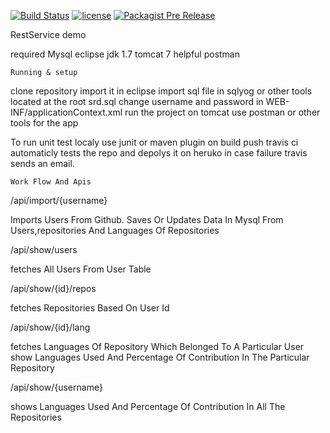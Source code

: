 [![Build Status](https://travis-ci.org/arslanyasinwattoo/demo.svg?branch=travis)](https://travis-ci.org/arslanyasinwattoo/demo)
[![license](https://img.shields.io/github/license/mashape/apistatus.svg)]()
[![Packagist Pre Release](https://img.shields.io/packagist/vpre/symfony/symfony.svg)]()

RestService demo

required
Mysql
eclipse
jdk 1.7
tomcat 7
helpful
postman

    Running & setup

clone repository 
import it in eclipse
import sql file in sqlyog or other tools located at the root srd.sql
change username and password in WEB-INF/applicationContext.xml
run the project on tomcat 
use postman or other tools for the app

To run unit test localy use junit or maven plugin 
on build push travis ci automaticly tests the repo and depolys it on heruko
in case failure travis sends an email.
	
	Work Flow And Apis

/api/import/{username}

Imports Users From Github. 
Saves Or Updates Data In Mysql From Users,repositories And Languages Of Repositories

/api/show/users

fetches All Users From User Table

/api/show/{id}/repos

fetches Repositories Based On User Id

/api/show/{id}/lang

fetches Languages Of Repository Which Belonged To A Particular User show Languages Used And Percentage Of Contribution In The Particular Repository

/api/show/{username}

shows Languages Used And Percentage Of Contribution In All The Repositories
